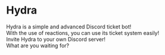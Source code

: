 # Hydra  
Hydra is a simple and advanced Discord ticket bot!  
With the use of reactions, you can use its ticket system easily!  
Invite Hydra to your own Discord server!  
What are you waiting for?  
